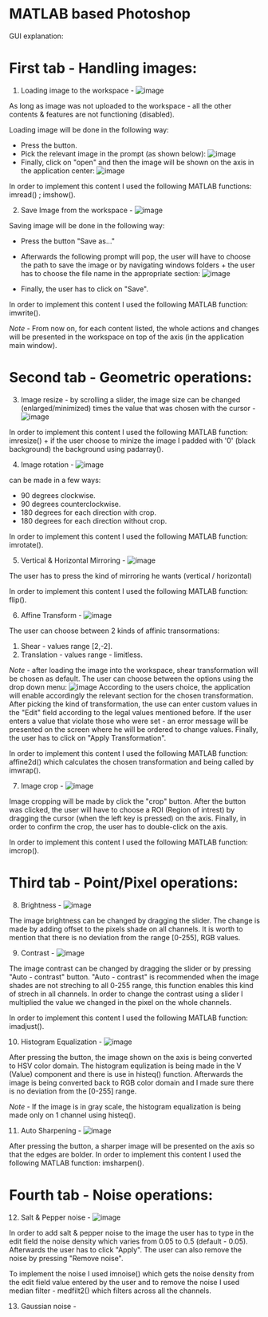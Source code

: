 # MATLAB based Photoshop 

GUI explanation:

 # First tab - Handling images:

1) Loading image to the workspace - ![image](https://user-images.githubusercontent.com/105777016/178099278-b61e41a3-6ee3-4b69-9d6e-ee31e803055b.png)

As long as  image was not uploaded to the workspace - all the other contents & features are not functioning (disabled).

Loading image will be done in the following way:
- Press the button.
- Pick the relevant image in the prompt (as shown below):
![image](https://user-images.githubusercontent.com/105777016/178099315-06fe00a1-43d6-4d4a-98cf-7d5b5efee3d9.png)
- Finally, click on "open" and then the image will be shown on the axis in the application center:
![image](https://user-images.githubusercontent.com/105777016/178099331-19867216-5d22-4fde-a81e-e2170b2899a4.png)

In order to implement this content I used the following MATLAB functions: imread() ; imshow().

2) Save Image from the workspace - ![image](https://user-images.githubusercontent.com/105777016/178099386-6ff82926-ec8e-4fe9-8757-19cc37de5aa2.png)

Saving image will be done in the following way:
- Press the button "Save as..."
- Afterwards the following prompt will pop, the user will have to choose the path to save the image or by navigating windows folders + the user has to choose the file name in the appropriate section:
![image](https://user-images.githubusercontent.com/105777016/178099433-fda6183b-4c3b-40f7-9ef5-2e3eccaa766e.png)

- Finally, the user has to click on "Save".

In order to implement this content I used the following MATLAB function: imwrite().

 *Note* - From now on, for each content listed, the whole actions and changes will be presented in the workspace on top of the axis (in the application main window).
 
 # Second tab - Geometric operations:
 
 3) Image resize - by scrolling a slider, the image size can be changed (enlarged/minimized) times the value that was chosen with the cursor - ![image](https://user-images.githubusercontent.com/105777016/178099551-382ecaae-b30b-47b6-b69d-5a809d4027ca.png)

In order to implement this content I used the following MATLAB function: imresize() + if the user choose to minize the image I padded with '0' (black background) the background using padarray().

4) Image rotation - ![image](https://user-images.githubusercontent.com/105777016/178099651-8aa58128-57eb-4c3b-a4e7-88a8ee9eb40e.png)

 can be made in a few ways:
- 90 degrees clockwise.
- 90 degrees counterclockwise.
- 180 degrees for each direction with crop.
- 180 degrees for each direction without crop.

In order to implement this content I used the following MATLAB function: imrotate().

5) Vertical & Horizontal Mirroring - ![image](https://user-images.githubusercontent.com/105777016/178099691-fdb3aa9f-6701-4991-8dbc-b075d57e8fbc.png)

The user has to press the kind of mirroring he wants (vertical / horizontal)

In order to implement this content I used the following MATLAB function: flip().


6) Affine Transform - ![image](https://user-images.githubusercontent.com/105777016/178099734-50a59940-6140-4752-9f15-067f4331292f.png)

 The user can choose between 2 kinds of affinic transormations:
 1) Shear - values range [2,-2].
 2) Translation - values range - limitless.
 
 *Note* - after loading the image into the workspace, shear transformation will be chosen as default.
 The user can choose between the options using the drop down menu:
 ![image](https://user-images.githubusercontent.com/105777016/178100272-84ea8b04-77dd-40fc-8b2d-122acbe52a9c.png)
 According to the users choice, the application will enable accordingly the relevant section for the chosen transformation.
 After picking the kind of transformation, the use can enter custom values in the "Edit" field according to the legal values mentioned before.
 If the user enters a value that violate those who were set - an error message will be presented on the screen where he will be ordered to change values.
 Finally, the user has to click on "Apply Transformation".
 
In order to implement this content I used the following MATLAB function: affine2d() which calculates the chosen transformation and being called by imwrap().


 
7) Image crop - ![image](https://user-images.githubusercontent.com/105777016/178100384-51fd03ef-8032-4205-9532-9752f6d05377.png)

Image cropping will be made by click the "crop" button. 
After the button was clicked, the user will have to choose a ROI (Region of intrest) by dragging the cursor (when the left key is pressed) on the axis.
Finally, in order to confirm the crop, the user has to double-click on the axis.

In order to implement this content I used the following MATLAB function: imcrop().


 # Third tab - Point/Pixel operations:
 
 8) Brightness - ![image](https://user-images.githubusercontent.com/105777016/178100477-fe4ac96f-8e57-4fc9-bc88-46d4f255d730.png)
 
 The image brightness can be changed by dragging the slider.
 The change is made by adding offset to the pixels shade on all channels.
 It is worth to mention that there is no deviation from the range [0-255], RGB values.
 
 
 9) Contrast - ![image](https://user-images.githubusercontent.com/105777016/178100545-d134eb7d-dcd9-40d1-869c-6ba9c8f2885f.png)

 The image contrast can be changed by dragging the slider or by pressing "Auto - contrast" button.
 "Auto - contrast" is recommended when the image shades are not streching to all 0-255 range, this function enables this kind of strech in all channels.
 In order to change the contrast using a slider I multiplied the value we changed in the pixel on the whole channels.
 
 In order to implement this content I used the following MATLAB function: imadjust().

10) Histogram Equalization - ![image](https://user-images.githubusercontent.com/105777016/178100656-cf073807-352f-4d73-94c8-b9617c34bb78.png)

After pressing the button, the image shown on the axis is being converted to HSV color domain.
The histogram equlization is being made in the V (Value) component and there is use in histeq() function.
Afterwards the image is being converted back to RGB color domain and I made sure there is no deviation from the [0-255] range.

*Note* - If the image is in gray scale, the histogram equalization is being made only on 1 channel using histeq().



11) Auto Sharpening - ![image](https://user-images.githubusercontent.com/105777016/178100727-b8983aac-f0bf-4c8c-bdc9-dfff18e64151.png)

After pressing the button, a sharper image will be presented on the axis so that the edges are bolder.
In order to implement this content I used the following MATLAB function: imsharpen().


 # Fourth tab - Noise operations:
 
 12) Salt & Pepper noise - ![image](https://user-images.githubusercontent.com/105777016/178100779-c8d9e599-f053-42b5-a339-334386b62ae7.png)

In order to add salt & pepper noise to the image the user has to type in the edit field the noise density which varies from 0.05 to 0.5 (default - 0.05).
Afterwards the user has to click "Apply".
The user can also remove the noise by pressing "Remove noise".

To implement the noise I used imnoise() which gets the noise density from the edit field value entered by the user and to remove the noise I used median filter - medfilt2() which filters across all the channels.

13) Gaussian noise - 
